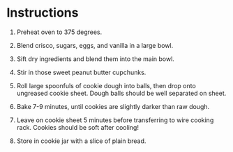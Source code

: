 # Instructions

1. Preheat oven to 375 degrees.

2. Blend crisco, sugars, eggs, and vanilla in a large bowl.

3. Sift dry ingredients and blend them into the main bowl.

4. Stir in those sweet peanut butter cupchunks.

5. Roll large spoonfuls of cookie dough into balls, then drop onto ungreased
   cookie sheet. Dough balls should be well separated on sheet.

6. Bake 7-9 minutes, until cookies are slightly darker than raw dough.

7. Leave on cookie sheet 5 minutes before transferring to wire cooking rack.
   Cookies should be soft after cooling!

8. Store in cookie jar with a slice of plain bread.
